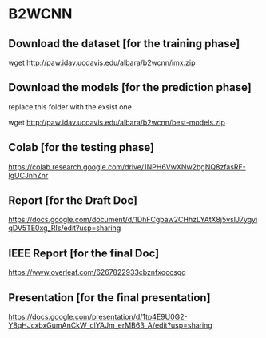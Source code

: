 # B2WCNN

## Download the dataset [for the training phase]
wget http://paw.idav.ucdavis.edu/albara/b2wcnn/imx.zip

## Download the models [for the prediction phase]
replace this folder with the exsist one

wget http://paw.idav.ucdavis.edu/albara/b2wcnn/best-models.zip

## Colab [for the testing phase]
https://colab.research.google.com/drive/1NPH6VwXNw2bgNQ8zfasRF-lgUCJnhZnr

## Report [for the Draft Doc]
https://docs.google.com/document/d/1DhFCgbaw2CHhzLYAtX8j5vsIJ7ygyiqDV5TE0xg_RIs/edit?usp=sharing

## IEEE Report [for the final Doc]
https://www.overleaf.com/6267822933cbznfxqccsgq

## Presentation [for the final presentation]
https://docs.google.com/presentation/d/1tp4E9U0G2-Y8qHJcxbxGumAnCkW_clYAJm_erMB63_A/edit?usp=sharing
